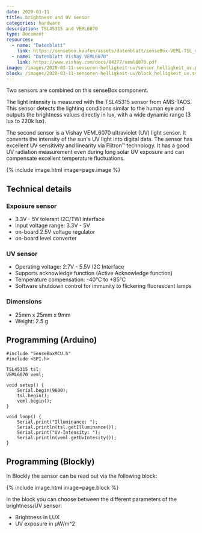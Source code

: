 ```yaml
---
date: 2020-03-11
title: brightness and UV sensor
categories: hardware
description: TSL45315 and VEML6070
type: Document
resources:
  - name: "Datenblatt"
    link: https://sensebox.kaufen/assets/datenblatt/senseBox-VEML-TSL_v20.pdf
  - name: "Datenblatt Vishay VEML6070"
    link: https://www.vishay.com/docs/84277/veml6070.pdf
image: /images/2020-03-11-sensoren-helligkeit-uv/sensor_helligkeit_uv.png
block: /images/2020-03-11-sensoren-helligkeit-uv/block_helligkeit_uv.svg
---
```



Two sensors are combined on this senseBox component.

The light intensity is measured with the TSL45315 sensor from AMS-TAOS. This sensor detects the lighting conditions similar to the human eye and outputs the brightness values directly in lux, with a wide dynamic range (3 lux to 220k lux).

The second sensor is a Vishay VEML6070 ultraviolet (UV) light sensor. It converts the intensity of the sun's UV light into digital data. The sensor has excellent UV sensitivity and linearity via Filtron™ technology. It has a good UV radiation measurement even during long solar UV exposure and can compensate excellent temperature fluctuations.

{% include image.html image=page.image %}

## Technical details

### Exposure sensor

* 3.3V - 5V tolerant I2C/TWI interface
* Input voltage range: 3.3V - 5V
* on-board 2.5V voltage regulator
* on-board level converter

### UV sensor

* Operating voltage: 2.7V - 5.5V I2C Interface
* Supports acknowledge function (Active Acknowledge function)
* Temperature compensation: -40°C to +85°C
* Software shutdown control for immunity to flickering fluorescent lamps

### Dimensions
* 25mm x 25mm x 9mm
* Weight: 2.5 g

## Programming (Arduino)

```arduino
#include "SenseBoxMCU.h"
#include <SPI.h>

TSL45315 tsl;
VEML6070 veml;

void setup() {
    Serial.begin(9600);
    tsl.begin();
    veml.begin();
}

void loop() {
    Serial.print("Illuminance: ");
    Serial.println(tsl.getIlluminance());
    Serial.print("UV-Intensity: ");
    Serial.println(veml.getUvIntesity());
}
```

## Programming (Blockly)

In Blockly the sensor can be read out via the following block:

{% include image.html image=page.block %}

In the block you can choose between the different parameters of the brightness/UV sensor:

- Brightness in LUX
- UV exposure in µW/m^2

